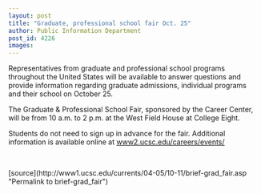 ```yaml
---
layout: post
title: "Graduate, professional school fair Oct. 25"
author: Public Information Department
post_id: 4226
images:
---
```


<a name="content" id="content"></a>
<p>
  Representatives from graduate and professional school programs throughout the United States will be available to answer questions and provide information regarding graduate admissions, individual programs and their school on October 25.
</p>
<p>
  The Graduate &amp; Professional School Fair, sponsored by the Career Center, will be from 10 a.m. to 2 p.m. at the West Field House at College Eight.
</p>
<p>
  Students do not need to sign up in advance for the fair. Additional information is available online at <a href="http://www2.ucsc.edu/careers/events/">www2.ucsc.edu/careers/events/</a>
</p><br>
<form>

</form>
<p>

</p>
[source](http://www1.ucsc.edu/currents/04-05/10-11/brief-grad_fair.asp "Permalink to brief-grad_fair")

